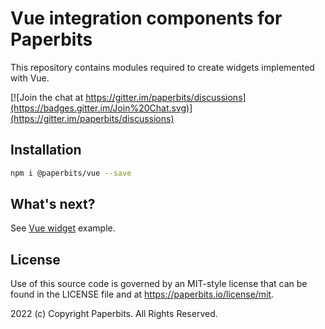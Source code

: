 # Vue integration components for Paperbits
 
This repository contains modules required to create widgets implemented with Vue.

[![Join the chat at https://gitter.im/paperbits/discussions](https://badges.gitter.im/Join%20Chat.svg)](https://gitter.im/paperbits/discussions)



## Installation

```bash
npm i @paperbits/vue --save
```

## What's next?
See [Vue widget](https://github.com/paperbits/examples/tree/master/ui-frameworks/vue/components) example.

## License
Use of this source code is governed by an MIT-style license that can be found in the LICENSE file and at https://paperbits.io/license/mit.

2022 (c) Copyright Paperbits. All Rights Reserved.
